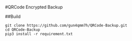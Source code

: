 #QRCode Encrypted Backup



##Build
```
git clone https://github.com/gun4qmm7h/QRCode-Backup.git
cd QRCode-Backup
pip3 install -r requirement.txt

```

